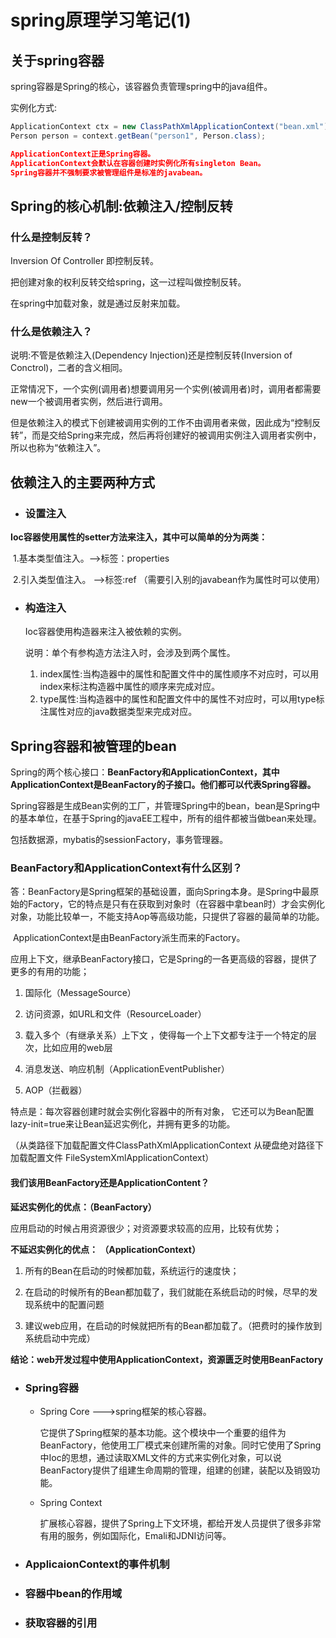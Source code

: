 #                        spring原理学习笔记(1)

## 关于spring容器

spring容器是Spring的核心，该容器负责管理spring中的java组件。

实例化方式:

```java
ApplicationContext ctx = new ClassPathXmlApplicationContext("bean.xml");
Person person = context.getBean("person1", Person.class);
```

```json
ApplicationContext正是Spring容器。
ApplicationContext会默认在容器创建时实例化所有singleton Bean。
Spring容器并不强制要求被管理组件是标准的javabean。
```

## Spring的核心机制:依赖注入/控制反转

### 什么是控制反转？

   Inversion Of Controller 即控制反转。

把创建对象的权利反转交给spring，这一过程叫做控制反转。

在spring中加载对象，就是通过反射来加载。

### 什么是依赖注入？

说明:不管是依赖注入(Dependency Injection)还是控制反转(Inversion of Conctrol)，二者的含义相同。

正常情况下，一个实例(调用者)想要调用另一个实例(被调用者)时，调用者都需要new一个被调用者实例，然后进行调用。

但是依赖注入的模式下创建被调用实例的工作不由调用者来做，因此成为“控制反转”，而是交给Spring来完成，然后再将创建好的被调用实例注入调用者实例中，所以也称为“依赖注入”。

## 依赖注入的主要两种方式

- ### 设置注入

​     **Ioc容器使用属性的setter方法来注入，其中可以简单的分为两类：**

​     1.基本类型值注入。-->标签：properties

​     2.引入类型值注入。 -->标签:ref （需要引入别的javabean作为属性时可以使用）

- ### 构造注入

  Ioc容器使用构造器来注入被依赖的实例。

  说明：单个有参构造方法注入时，会涉及到两个属性。

  1. index属性:当构造器中的属性和配置文件中的属性顺序不对应时，可以用index来标注构造器中属性的顺序来完成对应。
  2. type属性:当构造器中的属性和配置文件中的属性不对应时，可以用type标注属性对应的java数据类型来完成对应。

## Spring容器和被管理的bean

Spring的两个核心接口：**BeanFactory和ApplicationContext，其中ApplicationContext是BeanFactory的子接口。他们都可以代表Spring容器。**

Spring容器是生成Bean实例的工厂，并管理Spring中的bean，bean是Spring中的基本单位，在基于Spring的javaEE工程中，所有的组件都被当做bean来处理。

包括数据源，mybatis的sessionFactory，事务管理器。

### BeanFactory和ApplicationContext有什么区别？

   答：BeanFactory是Spring框架的基础设置，面向Spring本身。是Spring中最原始的Factory，它的特点是只有在获取到对象时（在容器中拿bean时）才会实例化对象，功能比较单一，不能支持Aop等高级功能，只提供了容器的最简单的功能。

​           ApplicationContext是由BeanFactory派生而来的Factory。

应用上下文，继承BeanFactory接口，它是Spring的一各更高级的容器，提供了更多的有用的功能；

   1) 国际化（MessageSource）

   2) 访问资源，如URL和文件（ResourceLoader）

   3) 载入多个（有继承关系）上下文 ，使得每一个上下文都专注于一个特定的层次，比如应用的web层  

   4) 消息发送、响应机制（ApplicationEventPublisher）

   5) AOP（拦截器）

特点是：每次容器创建时就会实例化容器中的所有对象， 它还可以为Bean配置lazy-init=true来让Bean延迟实例化，并拥有更多的功能。

（从类路径下加载配置文件ClassPathXmlApplicationContext
    从硬盘绝对路径下加载配置文件 FileSystemXmlApplicationContext）

#### 我们该用BeanFactory还是ApplicationContent？

**延迟实例化的优点：（BeanFactory）**

应用启动的时候占用资源很少；对资源要求较高的应用，比较有优势； 

**不延迟实例化的优点： （ApplicationContext）**

1. 所有的Bean在启动的时候都加载，系统运行的速度快； 

2. 在启动的时候所有的Bean都加载了，我们就能在系统启动的时候，尽早的发现系统中的配置问题 

3. 建议web应用，在启动的时候就把所有的Bean都加载了。（把费时的操作放到系统启动中完成） 

**结论：web开发过程中使用ApplicationContext，资源匮乏时使用BeanFactory**

- ### Spring容器 

  - Spring Core --->spring框架的核心容器。

    它提供了Spring框架的基本功能。这个模块中一个重要的组件为BeanFactory，他使用工厂模式来创建所需的对象。同时它使用了Spring中Ioc的思想，通过读取XML文件的方式来实例化对象，可以说BeanFactory提供了组建生命周期的管理，组建的创建，装配以及销毁功能。

  - Spring Context

    扩展核心容器，提供了Spring上下文环境，都给开发人员提供了很多非常有用的服务，例如国际化，Emali和JDNI访问等。

- ### ApplicaionContext的事件机制

- ### 容器中bean的作用域

- ### 获取容器的引用

  

  ### 

  

  

  

  

  

  

  

  

  
